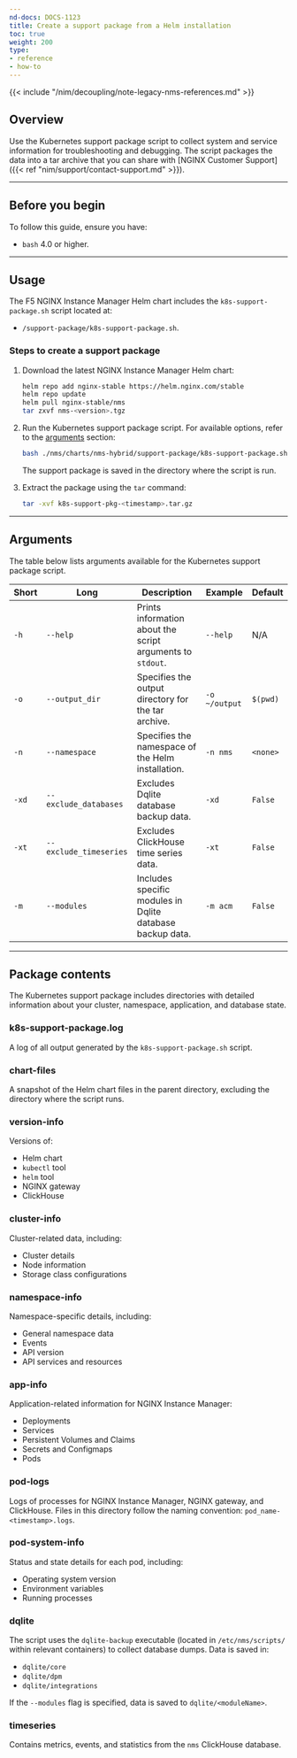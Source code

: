 ```yaml
---
nd-docs: DOCS-1123
title: Create a support package from a Helm installation
toc: true
weight: 200
type:
- reference
- how-to
---
```


{{< include "/nim/decoupling/note-legacy-nms-references.md" >}}

## Overview

Use the Kubernetes support package script to collect system and service information for troubleshooting and debugging. The script packages the data into a tar archive that you can share with [NGINX Customer Support]({{< ref "nim/support/contact-support.md" >}}).

---

## Before you begin

To follow this guide, ensure you have:

- `bash` 4.0 or higher.

---

## Usage

The F5 NGINX Instance Manager Helm chart includes the `k8s-support-package.sh` script located at:

- `/support-package/k8s-support-package.sh`.

### Steps to create a support package

1. Download the latest NGINX Instance Manager Helm chart:

    ```bash
    helm repo add nginx-stable https://helm.nginx.com/stable
    helm repo update
    helm pull nginx-stable/nms
    tar zxvf nms-<version>.tgz
    ```

2. Run the Kubernetes support package script. For available options, refer to the [arguments](#arguments) section:

    ```bash
    bash ./nms/charts/nms-hybrid/support-package/k8s-support-package.sh
    ```

    The support package is saved in the directory where the script is run.

3. Extract the package using the `tar` command:

    ```bash
    tar -xvf k8s-support-pkg-<timestamp>.tar.gz
    ```

---

## Arguments

The table below lists arguments available for the Kubernetes support package script.

| Short | Long                   | Description                                                | Example       | Default  |
|-------|------------------------|------------------------------------------------------------|---------------|----------|
| `-h`  | `--help`               | Prints information about the script arguments to `stdout`. | `--help`      | N/A      |
| `-o`  | `--output_dir`         | Specifies the output directory for the tar archive.        | `-o ~/output` | `$(pwd)` |
| `-n`  | `--namespace`          | Specifies the namespace of the Helm installation.          | `-n nms`      | `<none>` |
| `-xd` | `--exclude_databases`  | Excludes Dqlite database backup data.                      | `-xd`         | `False`  |
| `-xt` | `--exclude_timeseries` | Excludes ClickHouse time series data.                      | `-xt`         | `False`  |
| `-m`  | `--modules`            | Includes specific modules in Dqlite database backup data.  | `-m acm`      | `False`  |

---

## Package contents

The Kubernetes support package includes directories with detailed information about your cluster, namespace, application, and database state.

### k8s-support-package.log

A log of all output generated by the `k8s-support-package.sh` script.

### chart-files

A snapshot of the Helm chart files in the parent directory, excluding the directory where the script runs.

### version-info

Versions of:

- Helm chart
- `kubectl` tool
- `helm` tool
- NGINX gateway
- ClickHouse

### cluster-info

Cluster-related data, including:

- Cluster details
- Node information
- Storage class configurations

### namespace-info

Namespace-specific details, including:

- General namespace data
- Events
- API version
- API services and resources

### app-info

Application-related information for NGINX Instance Manager:

- Deployments
- Services
- Persistent Volumes and Claims
- Secrets and Configmaps
- Pods

### pod-logs

Logs of processes for NGINX Instance Manager, NGINX gateway, and ClickHouse. Files in this directory follow the naming convention: `pod_name-<timestamp>.logs`.

### pod-system-info

Status and state details for each pod, including:

- Operating system version
- Environment variables
- Running processes

### dqlite

The script uses the `dqlite-backup` executable (located in `/etc/nms/scripts/` within relevant containers) to collect database dumps. Data is saved in:

- `dqlite/core`
- `dqlite/dpm`
- `dqlite/integrations`

If the `--modules` flag is specified, data is saved to `dqlite/<moduleName>`.

### timeseries

Contains metrics, events, and statistics from the `nms` ClickHouse database.